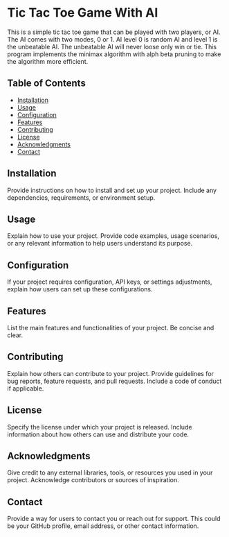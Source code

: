 # Tic Tac Toe Game With AI

This is a simple tic tac toe game that can be played with two players, or AI. The AI comes with two modes, 0 or 1. AI level 0 is random AI and level 1 is the unbeatable AI. The unbeatable AI will never loose only win or tie. This program implements the minimax algorithm with alph beta pruning to make the algorithm more efficient. 

## Table of Contents

- [Installation](#installation)
- [Usage](#usage)
- [Configuration](#configuration)
- [Features](#features)
- [Contributing](#contributing)
- [License](#license)
- [Acknowledgments](#acknowledgments)
- [Contact](#contact)

## Installation

Provide instructions on how to install and set up your project. Include any dependencies, requirements, or environment setup.

## Usage

Explain how to use your project. Provide code examples, usage scenarios, or any relevant information to help users understand its purpose.

## Configuration

If your project requires configuration, API keys, or settings adjustments, explain how users can set up these configurations.

## Features

List the main features and functionalities of your project. Be concise and clear.

## Contributing

Explain how others can contribute to your project. Provide guidelines for bug reports, feature requests, and pull requests. Include a code of conduct if applicable.

## License

Specify the license under which your project is released. Include information about how others can use and distribute your code.

## Acknowledgments

Give credit to any external libraries, tools, or resources you used in your project. Acknowledge contributors or sources of inspiration.

## Contact

Provide a way for users to contact you or reach out for support. This could be your GitHub profile, email address, or other contact information.
